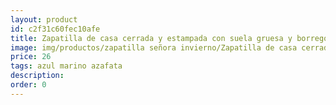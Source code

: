 ```yaml
---
layout: product
id: c2f31c60fec10afe
title: Zapatilla de casa cerrada y estampada con suela gruesa y borrego de lana
image: img/productos/zapatilla señora invierno/Zapatilla de casa cerrada y estampada con suela gruesa y borrego de lana=26=azul marino azafata.webp
price: 26
tags: azul marino azafata
description: 
order: 0
---
```

